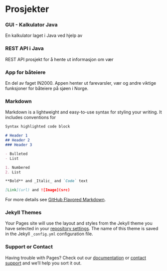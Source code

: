 # Prosjekter
### GUI - Kalkulator Java
En kalkulator laget i Java ved hjelp av 
### REST API i Java
REST API prosjekt for å hente ut informasjon om vær
### App for båteiere
En del av faget IN2000. Appen henter ut farevarsler, vær og andre viktige funksjoner for båteiere på sjøen i Norge.

### Markdown

Markdown is a lightweight and easy-to-use syntax for styling your writing. It includes conventions for

```markdown
Syntax highlighted code block

# Header 1
## Header 2
### Header 3

- Bulleted
- List

1. Numbered
2. List

**Bold** and _Italic_ and `Code` text

[Link](url) and ![Image](src)
```

For more details see [GitHub Flavored Markdown](https://guides.github.com/features/mastering-markdown/).

### Jekyll Themes

Your Pages site will use the layout and styles from the Jekyll theme you have selected in your [repository settings](https://github.com/EvenGal/EvenGal.github.io/settings). The name of this theme is saved in the Jekyll `_config.yml` configuration file.

### Support or Contact

Having trouble with Pages? Check out our [documentation](https://docs.github.com/categories/github-pages-basics/) or [contact support](https://support.github.com/contact) and we’ll help you sort it out.
